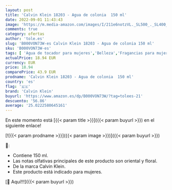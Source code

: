 ```yaml
---
layout: post
title: 'Calvin Klein 18203 - Agua de colonia  150 ml'
date: 2022-09-01 11:43:43
image: 'https://m.media-amazon.com/images/I/211e6notzVL._SL500_._SL400_.jpg'
comments: true
category: ofertas
author: 'tole.es'
slug: 'B000VON73W-es Calvin Klein 18203 - Agua de colonia 150 ml'
sku: 'B000VON73W-es'
tags: [ 'Agua de tocador para mujeres','Belleza','Fragancias para mujeres','Perfumes y fragancias','agua','calvin klein','colonia','de','🇪🇸', ]
actualPrice: 18.94 EUR
currency: EUR
price: 18.94
comparePrice: 43.9 EUR
prodname: 'Calvin Klein 18203 - Agua de colonia  150 ml'
country: 'es'
flag: '🇪🇸'
brand: 'Calvin Klein'
buyurl: 'https://www.amazon.es/dp/B000VON73W/?tag=tolees-21'
descuento: '56.86'
average: '25.0222580645161'
---
```


En este momento está [{{< param title >}}]({{< param buyurl >}}) en el siguiente enlace!

[![{{< param prodname >}}]({{< param image >}})]({{< param buyurl >}})

🔎:

- Contiene 150 ml.
- Las notas olfativas principales de este producto son oriental y floral.
- De la marca Calvin Klein.
- Este producto está indicado para mujeres.

[🛒 Aquí!!!]({{< param buyurl >}})
